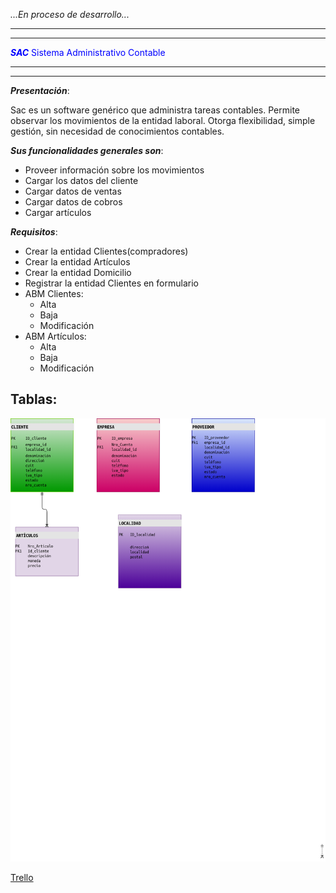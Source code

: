 _...En proceso de desarrollo..._

***
***

<span style="color:blue"> ***SAC*** Sistema Administrativo Contable </span>

***
***

***Presentación***:
 
 Sac es un software genérico que administra tareas contables. 
 Permite observar los movimientos de la entidad laboral.
 Otorga flexibilidad, simple gestión, sin necesidad de conocimientos contables.
 

***Sus funcionalidades generales son***:
 
- Proveer información sobre los movimientos
- Cargar los datos del cliente
- Cargar datos de ventas
- Cargar datos de cobros
- Cargar artículos

***Requisitos***:

- Crear la entidad Clientes(compradores)
- Crear la entidad Artículos
- Crear la entidad Domicilio
- Registrar la entidad Clientes en formulario
- ABM Clientes:
   * Alta
   * Baja
   * Modificación
- ABM Artículos:
   * Alta
   * Baja
   * Modificación


## Tablas:

![Esquema Base de datos](tablas.png)

[Trello](https://trello.com/b/wgBQkeNf/sac-sistema-administrativo-contable)



